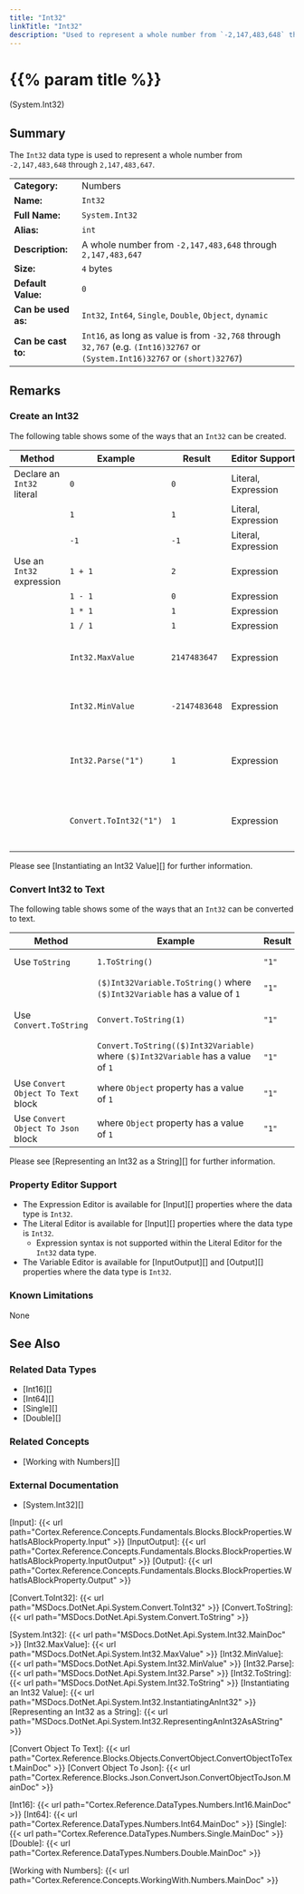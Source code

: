 ```yaml
---
title: "Int32"
linkTitle: "Int32"
description: "Used to represent a whole number from `-2,147,483,648` through `2,147,483,647`."
---
```


# {{% param title %}}

<p class="namespace">(System.Int32)</p>

## Summary

The `Int32` data type is used to represent a whole number from `-2,147,483,648` through `2,147,483,647`.

| | |
|-|-|
| **Category:**          | Numbers                                                       |
| **Name:**              | `Int32`                                                       |
| **Full Name:**         | `System.Int32`                                                |
| **Alias:**             | `int`                                                         |
| **Description:**       | A whole number from `-2,147,483,648` through `2,147,483,647`  |
| **Size:**              | `4` bytes                                                     |
| **Default Value:**     | `0`                                                           |
| **Can be used as:**    | `Int32`, `Int64`, `Single`, `Double`, `Object`, `dynamic`     |
| **Can be cast to:**    | `Int16`, as long as value is from `-32,768` through `32,767` (e.g. `(Int16)32767` or `(System.Int16)32767` or `(short)32767`)  |

## Remarks

### Create an Int32

The following table shows some of the ways that an `Int32` can be created.

| Method | Example | Result | Editor&nbsp;Support | Notes |
|-|-|-|-|-|
| Declare an `Int32` literal   | `0`                    | `0`              | Literal, Expression | Zero |
|                              | `1`                    | `1`              | Literal, Expression | Positive |
|                              | `-1`                   | `-1`             | Literal, Expression | Negative |
| Use an `Int32` expression    | `1 + 1`                | `2`              | Expression | Add |
|                              | `1 - 1`                | `0`              | Expression | Subtract |
|                              | `1 * 1`                | `1`              | Expression | Multiply |
|                              | `1 / 1`                | `1`              | Expression | Divide |
|                              | `Int32.MaxValue`       | `2147483647`  | Expression | Maximum value of an `Int32`. See [Int32.MaxValue][] |
|                              | `Int32.MinValue`       | `-2147483648` | Expression | Minimum value of an `Int32`. See [Int32.MinValue][] |
|                              | `Int32.Parse("1")`     | `1`              | Expression | Attempts to parse text and convert it to an `Int32` value. See [Int32.Parse][] |
|                              | `Convert.ToInt32("1")` | `1`              | Expression | Attempts to convert text to an `Int32` value. See [Convert.ToInt32][] |

Please see [Instantiating an Int32 Value][] for further information.

### Convert Int32 to Text

The following table shows some of the ways that an `Int32` can be converted to text.

| Method | Example | Result | Editor&nbsp;Support | Notes |
|-|-|-|-|-|
| Use `ToString`                        | `1.ToString()`                         | `"1"` | Expression | See [Int32.ToString][] |
|                                       | `($)Int32Variable.ToString()` where `($)Int32Variable` has a value of `1`          | `"1"` | Expression |  See [Int32.ToString][] |
| Use `Convert.ToString`                | `Convert.ToString(1)`                  | `"1"` | Expression | See [Convert.ToString][] |
|                                       | `Convert.ToString(($)Int32Variable)` where `($)Int32Variable` has a value of `1`          | `"1"` | Expression | See [Convert.ToString][] |
| Use `Convert Object To Text` block    | where `Object` property has a value of `1`                | `"1"` | N/A | See [Convert Object To Text][] |
| Use `Convert Object To Json` block    | where `Object` property has a value of `1`                | `"1"` | N/A | See [Convert Object To Json][] |

Please see [Representing an Int32 as a String][] for further information.

### Property Editor Support

* The Expression Editor is available for [Input][] properties where the data type is `Int32`.
* The Literal Editor is available for [Input][] properties where the data type is `Int32`.
  * Expression syntax is not supported within the Literal Editor for the `Int32` data type.
* The Variable Editor is available for [InputOutput][] and [Output][] properties where the data type is `Int32`.

### Known Limitations

None

## See Also

### Related Data Types

* [Int16][]
* [Int64][]
* [Single][]
* [Double][]

### Related Concepts

* [Working with Numbers][]

### External Documentation

* [System.Int32][]

[Input]: {{< url path="Cortex.Reference.Concepts.Fundamentals.Blocks.BlockProperties.WhatIsABlockProperty.Input" >}}
[InputOutput]: {{< url path="Cortex.Reference.Concepts.Fundamentals.Blocks.BlockProperties.WhatIsABlockProperty.InputOutput" >}}
[Output]: {{< url path="Cortex.Reference.Concepts.Fundamentals.Blocks.BlockProperties.WhatIsABlockProperty.Output" >}}

[Convert.ToInt32]: {{< url path="MSDocs.DotNet.Api.System.Convert.ToInt32" >}}
[Convert.ToString]: {{< url path="MSDocs.DotNet.Api.System.Convert.ToString" >}}

[System.Int32]: {{< url path="MSDocs.DotNet.Api.System.Int32.MainDoc" >}}
[Int32.MaxValue]: {{< url path="MSDocs.DotNet.Api.System.Int32.MaxValue" >}}
[Int32.MinValue]: {{< url path="MSDocs.DotNet.Api.System.Int32.MinValue" >}}
[Int32.Parse]: {{< url path="MSDocs.DotNet.Api.System.Int32.Parse" >}}
[Int32.ToString]: {{< url path="MSDocs.DotNet.Api.System.Int32.ToString" >}}
[Instantiating an Int32 Value]: {{< url path="MSDocs.DotNet.Api.System.Int32.InstantiatingAnInt32" >}}
[Representing an Int32 as a String]: {{< url path="MSDocs.DotNet.Api.System.Int32.RepresentingAnInt32AsAString" >}}

[Convert Object To Text]: {{< url path="Cortex.Reference.Blocks.Objects.ConvertObject.ConvertObjectToText.MainDoc" >}}
[Convert Object To Json]: {{< url path="Cortex.Reference.Blocks.Json.ConvertJson.ConvertObjectToJson.MainDoc" >}}

[Int16]: {{< url path="Cortex.Reference.DataTypes.Numbers.Int16.MainDoc" >}}
[Int64]: {{< url path="Cortex.Reference.DataTypes.Numbers.Int64.MainDoc" >}}
[Single]: {{< url path="Cortex.Reference.DataTypes.Numbers.Single.MainDoc" >}}
[Double]: {{< url path="Cortex.Reference.DataTypes.Numbers.Double.MainDoc" >}}

[Working with Numbers]: {{< url path="Cortex.Reference.Concepts.WorkingWith.Numbers.MainDoc" >}}
